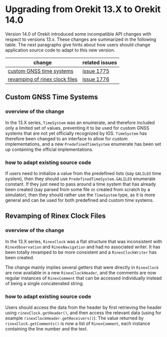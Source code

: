<!--- Copyright 2022-2025 Thales Alenia Space
  Licensed under the Apache License, Version 2.0 (the "License");
  you may not use this file except in compliance with the License.
  You may obtain a copy of the License at

    http://www.apache.org/licenses/LICENSE-2.0

  Unless required by applicable law or agreed to in writing, software
  distributed under the License is distributed on an "AS IS" BASIS,
  WITHOUT WARRANTIES OR CONDITIONS OF ANY KIND, either express or implied.
  See the License for the specific language governing permissions and
  limitations under the License.
-->

# Upgrading from Orekit 13.X to Orekit 14.0

Version 14.0 of Orekit introduced some incompatible API changes with respect
to versions 13.x. These changes are summarized in the following table. The next
paragraphs give hints about how users should change application source code to
adapt to this new version.

| change                                                            | related issues                                                      |
|-------------------------------------------------------------------|---------------------------------------------------------------------|
| [custom GNSS time systems](#Custom_GNSS_Time_Systems)             | [issue 1775](https://gitlab.orekit.org/orekit/orekit/-/issues/1775) |
| [revamping of rinex clock files](#Revamping_of_Rinex_Clock_Files) | [issue 1776](https://gitlab.orekit.org/orekit/orekit/-/issues/1776) |

## Custom GNSS Time Systems

### overview of the change
In the 13.X series, `TimeSystem` was an enumerate, and therefore included only
a limited set of values, preventing it to be used for custom GNSS systems that
are not yet officially recognized by IGS. `TimeSystem` has therefore been
changed to an interface to allow for custom implementations, and a new
`PredefinedTimeSystem` enumerate has been set up containing the official
implementations.

### how to adapt existing source code
If users need to initialize a value from the predefined lists (say `GALILEO` time
system), then they should use `PredefinedTimeSystem.GALILEO` enumerate constant.
If they just need to pass around a time system that has already been created (say
parsed from some file or created from scratch by a simulator), then they should
rather use the `TimeSystem` type, as it is more general and can be used for both
predefined and custom time systems.

## Revamping of Rinex Clock Files

### overview of the change
In the 13.X series, `RinexClock` was a flat structure that was inconsistent
with `RinexObservation` and `RinexNavigation` and had no associated writer.
It has been totally revamped to be more consistent and a `RinexClockWriter`
has been created.

The change mainly implies several getters that were directly in `RinexClock` are
now available in a new `RinexClockHeader`, and the comments are now regular instances
of `RinexComment` that can be accessed individually instead of being a single
concatenated string.

### how to adapt existing source code
Users should access the data from the header by first retrieving the header using
`rinexClock.getHeader()`, and then access the relevant data (using for example
`rinexClockHeader.getReceivers()`). The value returned by `rinexClock.getComments()`
is now a list of `RinexComment`, each instance containing the line number and
the text.
